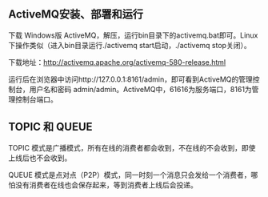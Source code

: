 
## ActiveMQ安装、部署和运行 

下载 Windows版 ActiveMQ，解压，运行bin目录下的activemq.bat即可。Linux下操作类似（进入bin目录运行./activemq start启动，./activemq stop关闭）。

下载地址：http://activemq.apache.org/activemq-580-release.html

运行后在浏览器中访问http://127.0.0.1:8161/admin，即可看到ActiveMQ的管理控制台，用户名和密码 admin/admin。ActiveMQ中，61616为服务端口，8161为管理控制台端口。

## TOPIC 和 QUEUE

TOPIC 模式是广播模式，所有在线的消费者都会收到，不在线的不会收到，即使上线后也不会收到。

QUEUE 模式是点对点（P2P）模式，同一时刻一个消息只会发给一个消费者，哪怕没有消费者在线也会保存起来，等到消费者上线后会投递。
